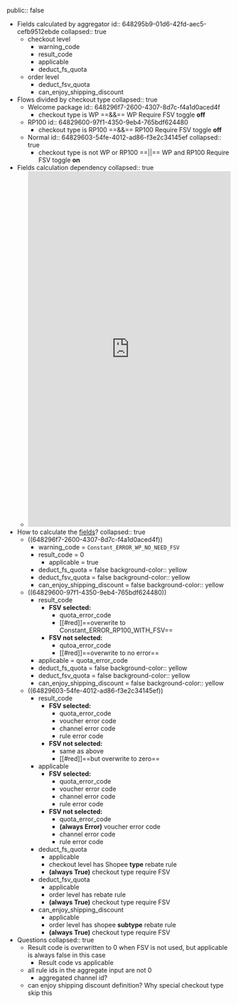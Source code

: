 public:: false

- Fields calculated by aggregator
  id:: 648295b9-01d6-42fd-aec5-cefb9512ebde
  collapsed:: true
    - checkout level
        - warning_code
        - result_code
        - applicable
        - deduct_fs_quota
    - order level
        - deduct_fsv_quota
        - can_enjoy_shipping_discount
- Flows divided by checkout type
  collapsed:: true
    - Welcome package
      id:: 648296f7-2600-4307-8d7c-f4a1d0aced4f
        - checkout type is WP ==&&== WP Require FSV toggle **off**
    - RP100
      id:: 64829600-97f1-4350-9eb4-765bdf624480
        - checkout type is RP100 ==&&== RP100 Require FSV toggle **off**
    - Normal
      id:: 64829603-54fe-4012-ad86-f3e2c34145ef
      collapsed:: true
        - checkout type is not WP or RP100 ==||== WP and RP100 Require FSV toggle **on**
- Fields calculation dependency
  collapsed:: true
    - <iframe src="https://link.excalidraw.com/readonly/dAXnqnJoCASjZOcfBBRw" width="100%" height="800" style="border: none;"></iframe>
- How to calculate the [fields](((648295b9-01d6-42fd-aec5-cefb9512ebde)))?
  collapsed:: true
    - ((648296f7-2600-4307-8d7c-f4a1d0aced4f))
        - warning_code = `Constant_ERROR_WP_NO_NEED_FSV`
        - result_code = 0
            - applicable = true
        - deduct_fs_quota = false
          background-color:: yellow
        - deduct_fsv_quota = false
          background-color:: yellow
        - can_enjoy_shipping_discount = false
          background-color:: yellow
    - ((64829600-97f1-4350-9eb4-765bdf624480))
        - result_code
            - **FSV selected:**
                - quota_error_code
                - [[#red]]==overwrite to Constant_ERROR_RP100_WITH_FSV==
            - **FSV not selected:**
                - qutoa_error_code
                - [[#red]]==overwrite to no error==
        - applicable = quota_error_code
        - deduct_fs_quota = false
          background-color:: yellow
        - deduct_fsv_quota = false
          background-color:: yellow
        - can_enjoy_shipping_discount = false
          background-color:: yellow
    - ((64829603-54fe-4012-ad86-f3e2c34145ef))
        - result_code
            - **FSV selected:**
                - quota_error_code
                - voucher error code
                - channel error code
                - rule error code
            - **FSV not selected:**
                - same as above
                - [[#red]]==but overwrite to zero==
        - applicable
            - **FSV selected:**
                - quota_error_code
                - voucher error code
                - channel error code
                - rule error code
            - **FSV not selected:**
                - quota_error_code
                - **(always Error)** voucher error code
                - channel error code
                - rule error code
        - deduct_fs_quota
            - applicable
            - checkout level has Shopee **type** rebate rule
            - **(always True)** checkout type require FSV
        - deduct_fsv_quota
            - applicable
            - order level has rebate rule
            - **(always True)** checkout type require FSV
        - can_enjoy_shipping_discount
            - applicable
            - order level has shopee **subtype** rebate rule
            - **(always True)** checkout type require FSV
- Questions
  collapsed:: true
    - Result code is overwritten to 0 when FSV is not used, but applicable is always false in this case
        - Result code vs applicable
    - all rule ids in the aggregate input are not 0
        - aggregated channel id?
    - can enjoy shipping discount definition? Why special checkout type skip this